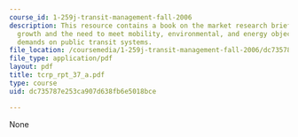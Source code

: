 ```yaml
---
course_id: 1-259j-transit-management-fall-2006
description: This resource contains a book on the market research briefing the nation's
  growth and the need to meet mobility, environmental, and energy objectives place
  demands on public transit systems.
file_location: /coursemedia/1-259j-transit-management-fall-2006/dc735787e253ca907d638fb6e5018bce_tcrp_rpt_37_a.pdf
file_type: application/pdf
layout: pdf
title: tcrp_rpt_37_a.pdf
type: course
uid: dc735787e253ca907d638fb6e5018bce

---
```

None